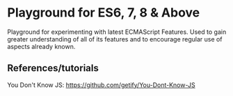 # Playground for ES6, 7, 8 & Above
Playground for experimenting with latest ECMAScript Features.
Used to gain greater understanding of all of its features and to encourage regular use of aspects already known.

## References/tutorials
You Don't Know JS: https://github.com/getify/You-Dont-Know-JS
